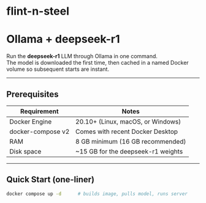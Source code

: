 # flint-n-steel

# Ollama + deepseek-r1 

Run the **deepseek-r1** LLM through Ollama in one command.  
The model is downloaded the first time, then cached in a named Docker
volume so subsequent starts are instant.

---

## Prerequisites

| Requirement        | Notes                               |
|--------------------|-------------------------------------|
| Docker Engine      | 20.10+ (Linux, macOS, or Windows)   |
| docker-compose v2  | Comes with recent Docker Desktop    |
| RAM                | 8 GB minimum (16 GB recommended)    |
| Disk space         | ~15 GB for the deepseek-r1 weights  |

---

## Quick Start (one-liner)

```bash
docker compose up -d      # builds image, pulls model, runs server
```